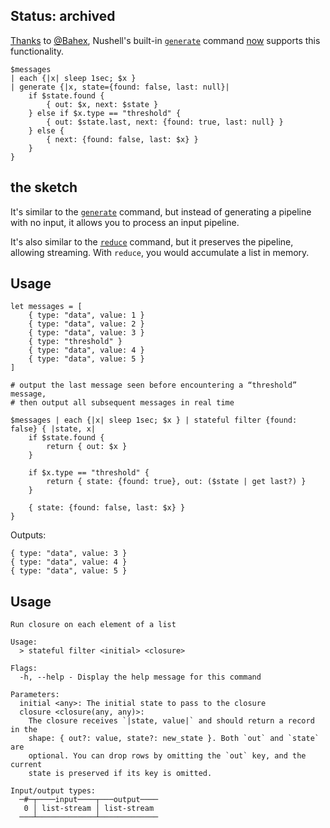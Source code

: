## Status: archived

[Thanks](https://github.com/nushell/nushell/pull/14804) to [@Bahex](https://github.com/Bahex), Nushell's built-in [`generate`](https://www.nushell.sh/commands/docs/generate.html#generate-for-generators) command [now](https://github.com/nushell/nushell/pull/14804) supports this functionality.

```nushell
$messages
| each {|x| sleep 1sec; $x }
| generate {|x, state={found: false, last: null}|
    if $state.found {
        { out: $x, next: $state }
    } else if $x.type == "threshold" {
        { out: $state.last, next: {found: true, last: null} }
    } else {
        { next: {found: false, last: $x} }
    }
}
```

## the sketch

It's similar to the
[`generate`](https://www.nushell.sh/commands/docs/generate.html#generate-for-generators)
command, but instead of generating a pipeline with no input, it allows you to
process an input pipeline.

It's also similar to the
[`reduce`](https://www.nushell.sh/commands/docs/reduce.html) command, but it
preserves the pipeline, allowing streaming. With `reduce`, you would accumulate
a list in memory.

## Usage

```nushell
let messages = [
    { type: "data", value: 1 }
    { type: "data", value: 2 }
    { type: "data", value: 3 }
    { type: "threshold" }
    { type: "data", value: 4 }
    { type: "data", value: 5 }
]

# output the last message seen before encountering a “threshold” message,
# then output all subsequent messages in real time

$messages | each {|x| sleep 1sec; $x } | stateful filter {found: false} { |state, x|
    if $state.found {
        return { out: $x }
    }

    if $x.type == "threshold" {
        return { state: {found: true}, out: ($state | get last?) }
    }

    { state: {found: false, last: $x} }
}
```

Outputs:

```
{ type: "data", value: 3 }
{ type: "data", value: 4 }
{ type: "data", value: 5 }
```

## Usage

```
Run closure on each element of a list

Usage:
  > stateful filter <initial> <closure>

Flags:
  -h, --help - Display the help message for this command

Parameters:
  initial <any>: The initial state to pass to the closure
  closure <closure(any, any)>:
    The closure receives `|state, value|` and should return a record in the
    shape: { out?: value, state?: new_state }. Both `out` and `state` are
    optional. You can drop rows by omitting the `out` key, and the current
    state is preserved if its key is omitted.

Input/output types:
  ─#─┬────input────┬───output────
   0 │ list-stream │ list-stream
  ───┴─────────────┴─────────────
```

